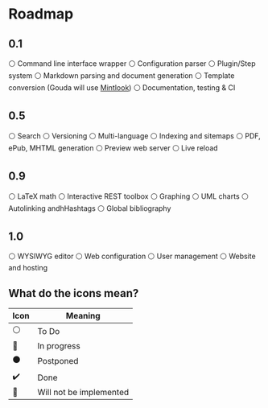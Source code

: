# Roadmap
## 0.1
:white_circle:      Command line interface wrapper
:white_circle:      Configuration parser
:white_circle:      Plugin/Step system
:white_circle:      Markdown parsing and document generation
:white_circle:      Template conversion (Gouda will use [Mintlook](https://github.com/moqmar/mintlook-couscous))
:white_circle:      Documentation, testing & CI
## 0.5
:white_circle:      Search
:white_circle:      Versioning
:white_circle:      Multi-language
:white_circle:      Indexing and sitemaps
:white_circle:      PDF, ePub, MHTML generation
:white_circle:      Preview web server
:white_circle:      Live reload
## 0.9
:white_circle:      LaTeX math
:white_circle:      Interactive REST toolbox
:white_circle:      Graphing
:white_circle:      UML charts
:white_circle:      Autolinking andhHashtags
:white_circle:      Global bibliography
## 1.0
:white_circle:      WYSIWYG editor
:white_circle:      Web configuration
:white_circle:      User management
:white_circle:      Website and hosting

## What do the icons mean?
 Icon               | Meaning
--------------------|-------------------------
:white_circle:      | To Do  
:large_blue_circle: | In progress  
:black_circle:      | Postponed  
:heavy_check_mark:  | Done  
:red_circle:        | Will not be implemented
